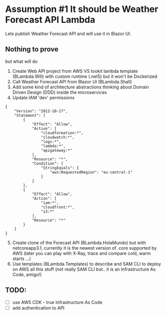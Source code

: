 # Assumption #1 It should be Weather Forecast API Lambda

Lets publish Weather Forecast API and will use it in Blazor UI.

## Nothing to prove

but what will do
1. Create Web API project from AWS VS tookit lambda template (BLambda.Will) with custom runtime (.net5) but it won't be Dockerized
2. Call Weather Forecast API from Blazor UI (BLambda.Shall)
3. Add some kind of architecture abstractions thinking about Domain Driven Design (DDD) inside the microservices
4. Update IAM 'dev' permissions
```
{
    "Version": "2012-10-17",
    "Statement": [
        {
            "Effect": "Allow",
            "Action": [
                "cloudformation:*",
                "cloudwatch:*",
                "logs:*",
                "lambda:*",
                "apigateway:*"
            ],
            "Resource": "*",
            "Condition": {
                "StringEquals": {
                    "aws:RequestedRegion": "eu-central-1"
                }
            }
        },
        {
            "Effect": "Allow",
            "Action": [
                "iam:*",
                "cloudfront:*",
                "s3:*"
            ],
            "Resource": "*"
        }
    ]
}
```
5. Create clone of the Forecast API (BLambda.HolaMundo) but with netcoreapp3.1, currently it is the newest version of .core supported by AWS (later you can play with X-Ray, trace and compare cold, warm starts ...)
6. Use templates (BLambda.Templates) to describe and SAM CLI to deploy on AWS all this stuff (not really SAM CLI but.. it is an Infrastructure As Code, amigo!)

## TODO:
- [ ] use AWS CDK - true Infrastructure As Code 
- [ ] add authentication to API
